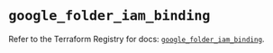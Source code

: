 # `google_folder_iam_binding`

Refer to the Terraform Registry for docs: [`google_folder_iam_binding`](https://registry.terraform.io/providers/hashicorp/google/6.45.0/docs/resources/folder_iam_binding).
